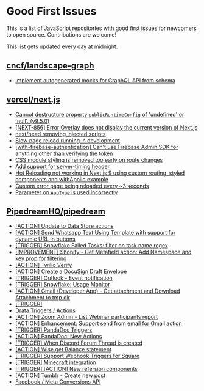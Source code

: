 # Good First Issues

This is a list of JavaScript repositories with good first issues for newcomers to open source. Contributions are welcome!

This list gets updated every day at midnight.

## [cncf/landscape-graph](https://github.com/cncf/landscape-graph)

- [Implement autogenerated mocks for GraphQL API from schema](https://github.com/cncf/landscape-graph/issues/103)

## [vercel/next.js](https://github.com/vercel/next.js)

- [Cannot destructure property `publicRuntimeConfig` of 'undefined' or 'null'. (v9.5.0)](https://github.com/vercel/next.js/issues/15568)
- [[NEXT-856] Error Overlay does not display the current version of Next.js](https://github.com/vercel/next.js/issues/47124)
- [next/head removing injected scripts](https://github.com/vercel/next.js/issues/11012)
- [Slow page reload running in development](https://github.com/vercel/next.js/issues/25108)
- [[with-firebase-authentication] Can't use Firebase Admin SDK for anything other than verifying the token](https://github.com/vercel/next.js/issues/14139)
- [CSS module styling is removed too early on route changes](https://github.com/vercel/next.js/issues/17464)
- [Add support for server-timing header](https://github.com/vercel/next.js/issues/12382)
- [Hot Reloading not working in Next.js 9 using custom routing, styled components and withApollo example](https://github.com/vercel/next.js/issues/16449)
- [Custom error page being reloaded every ~3 seconds](https://github.com/vercel/next.js/issues/10024)
- [Parameter on `AppType` is used incorrectly](https://github.com/vercel/next.js/issues/42846)

## [PipedreamHQ/pipedream](https://github.com/PipedreamHQ/pipedream)

- [[ACTION] Update to Data Store actions](https://github.com/PipedreamHQ/pipedream/issues/5901)
- [[ACTION] Send Whatsapp Text Using Template with support for dynamic URL in buttons](https://github.com/PipedreamHQ/pipedream/issues/5899)
- [[TRIGGER] Snowflake Failed Tasks: filter on task name regex](https://github.com/PipedreamHQ/pipedream/issues/5867)
- [[IMPROVEMENT] Shopify - Get Metafield action: Add Namespace and key prop for filtering](https://github.com/PipedreamHQ/pipedream/issues/5730)
- [[ACTION] Twilio Verify](https://github.com/PipedreamHQ/pipedream/issues/5694)
- [[ACTION] Create a DocuSign Draft Envelope ](https://github.com/PipedreamHQ/pipedream/issues/5874)
- [[TRIGGER] Outlook - Event notification](https://github.com/PipedreamHQ/pipedream/issues/5653)
- [[TRIGGER] Snowflake: Usage Monitor](https://github.com/PipedreamHQ/pipedream/issues/5866)
- [[ACTION] Gmail (Developer App) - Get attachment and Download Attachment to tmp dir](https://github.com/PipedreamHQ/pipedream/issues/5533)
- [[TRIGGER]](https://github.com/PipedreamHQ/pipedream/issues/5847)
- [Drata Triggers / Actions](https://github.com/PipedreamHQ/pipedream/issues/5139)
- [[ACTION] Zoom Admin - List Webinar participants report](https://github.com/PipedreamHQ/pipedream/issues/5698)
- [[ACTION] Enhancement: Support send from email for Gmail action](https://github.com/PipedreamHQ/pipedream/issues/5663)
- [[TRIGGER] PandaDoc Triggers](https://github.com/PipedreamHQ/pipedream/issues/5770)
- [[ACTION] PandaDoc: New Actions](https://github.com/PipedreamHQ/pipedream/issues/5769)
- [[TRIGGER] When Discord Forum Thread is created](https://github.com/PipedreamHQ/pipedream/issues/4507)
- [[ACTION] Wise get Balance statement](https://github.com/PipedreamHQ/pipedream/issues/5463)
- [[TRIGGER] Support Webhook Triggers for Square](https://github.com/PipedreamHQ/pipedream/issues/5771)
- [[TRIGGER] Minecraft integration](https://github.com/PipedreamHQ/pipedream/issues/3434)
- [[TRIGGER] [ACTION] New refersion components](https://github.com/PipedreamHQ/pipedream/issues/5726)
- [[ACTION] Tumblr - Create new post](https://github.com/PipedreamHQ/pipedream/issues/5525)
- [Facebook / Meta Conversions API](https://github.com/PipedreamHQ/pipedream/issues/4702)

